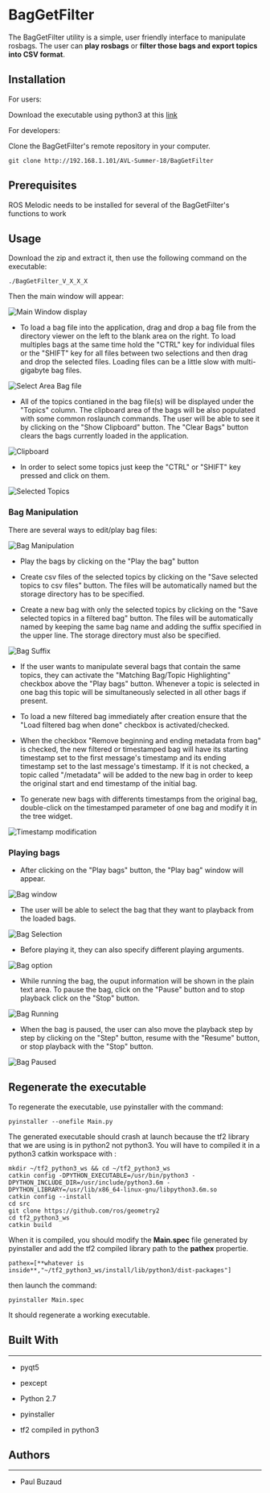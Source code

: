 # BagGetFilter
The BagGetFilter utility is a simple, user friendly interface to manipulate rosbags. The user can **play rosbags** or **filter those bags and export topics into CSV format**.


## Installation

For users:

Download the executable using python3 at this [link](https://drive.google.com/file/d/10PXrukzT1F9a9hIVJkHOXgl6tUQOg7VS/view?usp=sharing)

For developers:

Clone the BagGetFilter's remote repository in your computer.

```
git clone http://192.168.1.101/AVL-Summer-18/BagGetFilter
```


## Prerequisites

ROS Melodic needs to be installed for several of the BagGetFilter's functions to work


## Usage

Download the zip and extract it, then use the following command on the executable:

```
./BagGetFilter_V_X_X_X
```

Then the main window will appear:


![Main Window display](./docs/imgs/Main_Window.png "Main Window")

 - To load a bag file into the application, drag and drop a bag file from the directory viewer on the left to the blank area on the right.  To load multiples bags at the same time hold the "CTRL" key for individual files or the "SHIFT" key for all files between two selections and then drag and drop the selected files.  Loading files can be a little slow with multi-gigabyte bag files.

![Select Area Bag file](./docs/imgs/Select_Bag_Area.png "Select Area Bag File")

 - All of the topics contianed in the bag file(s) will be displayed under the "Topics" column. The clipboard area of the bags will be also populated with some common roslaunch commands. The user will be able to see it by clicking on the "Show Clipboard" button. The "Clear Bags" button clears the bags currently loaded in the application.

![Clipboard](./docs/imgs/Clipboard.png "Clipboard")

 - In order to select some topics just keep the "CTRL" or "SHIFT" key pressed and click on them.

![Selected Topics](./docs/imgs/Selected_Topics.png "Select Topics")


### Bag Manipulation

There are several ways to edit/play bag files:

![Bag Manipulation](./docs/imgs/Bag_manipulation.png "Bag Manipulation")

 - Play the bags by clicking on the "Play the bag" button

 - Create csv files of the selected topics by clicking on the "Save selected topics to csv files" button. The files will be automatically named but the storage directory has to be specified.

 - Create a new bag with only the selected topics by clicking on the "Save selected topics in a filtered bag" button. The files will be automatically named by keeping the same bag name and adding the suffix specified in the upper line. The storage directory must also be specified.
 
![Bag Suffix](./docs/imgs/Bag_suffix.png "Bag Suffix")

 - If the user wants to manipulate several bags that contain the same topics, they can activate the "Matching Bag/Topic Highlighting" checkbox above the "Play bags" button. Whenever a topic is selected in one bag this topic will be simultaneously selected in all other bags if present.

 - To load a new filtered bag immediately after creation ensure that the "Load filtered bag when done" checkbox is activated/checked.

 - When the checkbox "Remove beginning and ending metadata from bag" is checked, the new filtered or timestamped bag will have its starting timestamp set to the first message's timestamp and its ending timestamp set to the last message's timestamp. If it is not checked, a topic called "/metadata" will be added to the new bag in order to keep the original start and end timestamp of the initial bag.

 - To generate new bags with differents timestamps from the original bag, double-click on the timestamped parameter of one bag and modify it in the tree widget.

![Timestamp modification](./docs/imgs/timestamp_modification.png "Bag Suffix")


### Playing bags

 - After clicking on the "Play bags" button, the "Play bag" window will appear.

![Bag window](./docs/imgs/play_bags.png "Bag window")

 - The user will be able to select the bag that they want to playback from the loaded bags. 

![Bag Selection](./docs/imgs/play_bag_selection.png "Bag Selection")

 - Before playing it, they can also specify different playing arguments.

![Bag option](./docs/imgs/play_options.png "Bag Option")

 - While running the bag, the ouput information will be shown in the plain text area.  To pause the bag, click on the "Pause" button and to stop playback click on the "Stop" button.

![Bag Running](./docs/imgs/play_bag_running.png "Bag Running")

 - When the bag is paused, the user can also move the playback step by step by clicking on the "Step" button, resume with the "Resume" button, or stop playback with the "Stop" button.

![Bag Paused](./docs/imgs/play_bag_paused.png "Bag Paused")


## Regenerate the executable

To regenerate the executable, use pyinstaller with the command: 

	pyinstaller --onefile Main.py

The generated executable should crash at launch because the tf2 library that we are using is in python2 not python3. You will have to compiled it in a python3 catkin workspace with :

	mkdir ~/tf2_python3_ws && cd ~/tf2_python3_ws
	catkin config -DPYTHON_EXECUTABLE=/usr/bin/python3 -DPYTHON_INCLUDE_DIR=/usr/include/python3.6m -DPYTHON_LIBRARY=/usr/lib/x86_64-linux-gnu/libpython3.6m.so
	catkin config --install
	cd src 
	git clone https://github.com/ros/geometry2
	cd tf2_python3_ws
	catkin build

When it is compiled, you should modify the **Main.spec** file generated by pyinstaller and add the tf2 compiled library path to the **pathex** propertie.

	pathex=[**whatever is inside**,"~/tf2_python3_ws/install/lib/python3/dist-packages"]

then launch the command:

	pyinstaller Main.spec

It should regenerate a working executable.

## Built With
--------------

 - pyqt5

 - pexcept

 - Python 2.7

 - pyinstaller

 - tf2 compiled in python3


## Authors
-----------

- Paul Buzaud


